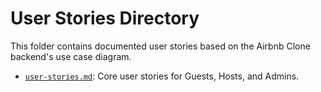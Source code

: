 # User Stories Directory

This folder contains documented user stories based on the Airbnb Clone backend's use case diagram.

- [`user-stories.md`](./user-stories.md): Core user stories for Guests, Hosts, and Admins.
